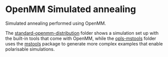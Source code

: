 # OpenMM Simulated annealing

Simulated annealing performed using OpenMM.

The [standard-openmm-distribution](standard-openmm-distribution) folder shows a
simulation set up with the built-in tools that come with OpenMM, while the
[opls-mstools](opls-mstools) folder uses the [mstools](https://github.com/z-gong/ms-tools) package to generate more
complex examples that enable polarisable simulations.

